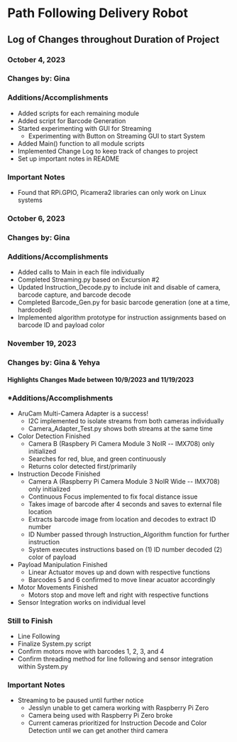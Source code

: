 <!---
HOW TO WRITE a README: 

https://docs.github.com/en/get-started/writing-on-github/getting-started-with-writing-and-formatting-on-github/basic-writing-and-formatting-syntax

--->

# Path Following Delivery Robot
## Log of Changes throughout Duration of Project

### **October 4, 2023**
### **Changes by:** Gina

### **Additions/Accomplishments**
* Added scripts for each remaining module 
* Added script for Barcode Generation 
* Started experimenting with GUI for Streaming
    - Experimenting with Button on Streaming GUI to start System
* Added Main() function to all module scripts
* Implemented Change Log to keep track of changes to project
* Set up important notes in README

### **Important Notes**
* Found that RPi.GPIO, Picamera2 libraries can only work on Linux systems


### **October 6, 2023**
### **Changes by:** Gina

### **Additions/Accomplishments**
* Added calls to Main in each file individually
* Completed Streaming.py based on Excursion #2
* Updated Instruction_Decode.py to include init and disable of camera, barcode capture, and barcode decode
* Completed Barcode_Gen.py for basic barcode generation (one at a time, hardcoded)
* Implemented algorithm prototype for instruction assignments based on barcode ID and payload color


### **November 19, 2023**
### **Changes by:** Gina & Yehya
#### Highlights Changes Made between 10/9/2023 and 11/19/2023

### ***Additions/Accomplishments**
* AruCam Multi-Camera Adapter is a success! 
    - I2C implemented to isolate streams from both cameras individually
    - Camera_Adapter_Test.py shows both streams at the same time 
* Color Detection Finished 
    - Camera B (Raspbery Pi Camera Module 3 NoIR -- IMX708) only initialized 
    - Searches for red, blue, and green continuously
    - Returns color detected first/primarily
* Instruction Decode Finished
    - Camera A (Raspberry Pi Camera Module 3 NoIR Wide -- IMX708) only initialized
    - Continuous Focus implemented to fix focal distance issue
    - Takes image of barcode after 4 seconds and saves to external file location
    - Extracts barcode image from location and decodes to extract ID number
    - ID Number passed through Instruction_Algorithm function for further instruction
    - System executes instructions based on 
        (1) ID number decoded
        (2) color of payload
* Payload Manipulation Finished 
    - Linear Actuator moves up and down with respective functions
    - Barcodes 5 and 6 confirmed to move linear acuator accordingly
* Motor Movements Finished 
    - Motors stop and move left and right with respective functions
* Sensor Integration works on individual level

### **Still to Finish**
* Line Following
* Finalize System.py script
* Confirm motors move with barcodes 1, 2, 3, and 4
* Confirm threading method for line following and sensor integration within System.py

### **Important Notes**
* Streaming to be paused until further notice
    - Jesslyn unable to get camera working with Raspberry Pi Zero
    - Camera being used with Raspberry Pi Zero broke
    - Current cameras prioritized for Instruction Decode and Color Detection until we can get another third camera 

